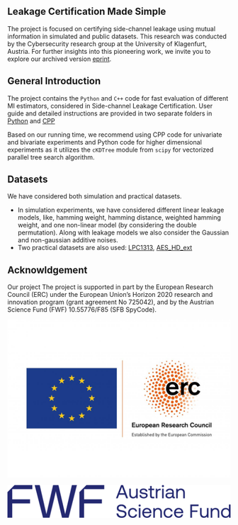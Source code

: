 ## Leakage Certification Made Simple
The project is focused on certifying side-channel leakage using mutual information in simulated and public datasets. This research was conducted by the Cybersecurity research group at the University of Klagenfurt, Austria. For further insights into this pioneering work, we invite you to explore our archived version [eprint](https://eprint.iacr.org/archive/2022/1201).

## General Introduction
The project contains the `Python` and `C++` code for fast evaluation of different MI estimators, considered in Side-channel Leakage Certification. User guide and detailed instructions are provided in two separate folders in [Python](https://github.com/sca-research/Leakage-Certification-Made-Simple/tree/main/Python_implementation) and [CPP](https://github.com/sca-research/Leakage-Certification-Made-Simple/tree/main/CPP_implementation)

Based on our running time, we recommend using CPP code for univariate and bivariate experiments and Python code for higher dimensional experiments as it utilizes the `cKDTree` module from `scipy` for vectorized parallel tree search algorithm.    

## Datasets
We have considered both simulation and practical datasets.
-  In simulation experiments, we have considered different linear leakage models, like, hamming weight, hamming distance, weighted hamming weight, and one non-linear model (by considering the double permutation). Along with leakage models we also consider the Gaussian and non-gaussian additive noises.
- Two practical datasets are also used:
[LPC1313](https://zenodo.org/records/11396347), [AES_HD_ext](https://github.com/AISyLab/AES_HD_Ext)

## Acknowldgement
Our project The project is supported in part by the European Research Council (ERC) under the European Union’s Horizon 2020 research and innovation program (grant agreement No 725042), and by the Austrian Science Fund (FWF) 10.55776/F85 (SFB SpyCode).

 ![EU Logo](https://github.com/sca-research/Leakage-Certification-Made-Simple/blob/main/LOGO_ERC-FLAG_EU.jpg)
 
 ![FWF Logo](https://github.com/sca-research/Leakage-Certification-Made-Simple/blob/main/FWF_Logo_Zusatz_Dunkelblau_RGB_EN.png)
 
 
